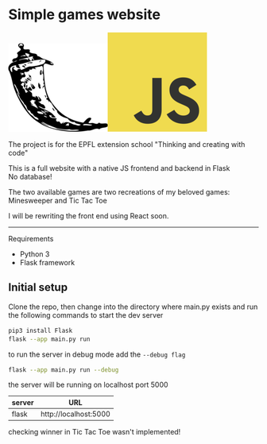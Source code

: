 # Simple games website

![Flask logo](/static/flask-icon.png)![Javascript logo](/static/js-logo.png)

The project is for the EPFL extension school "Thinking and creating with code"

This is a full website with a native JS frontend and backend in Flask <br>
No database!

The two available games are two recreations of my beloved games: Minesweeper and Tic Tac Toe

I will be rewriting the front end using React soon.

---

Requirements

-   Python 3
-   Flask framework

## Initial setup

Clone the repo, then change into the directory where main.py exists and run the following commands to start the dev server

```bash
pip3 install Flask
flask --app main.py run
```

to run the server in debug mode add the
`--debug flag`

```bash
flask --app main.py run --debug
```

the server will be running on localhost port 5000

| server | URL                   |
| ------ | --------------------- |
| flask  | http://localhost:5000 |

checking winner in Tic Tac Toe wasn't implemented!
